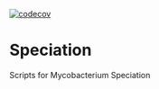 [![codecov](https://codecov.io/gh/oxfordmmm/speciation/branch/master/graph/badge.svg?token=SZ4T0NHVGM)](https://codecov.io/gh/oxfordmmm/speciation)

# Speciation
Scripts for Mycobacterium Speciation
